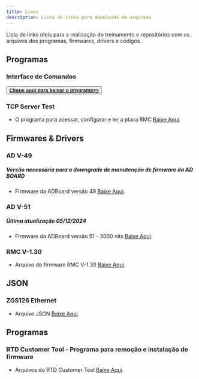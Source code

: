 ```yaml
---
title: Links
description: Lista de links para downloads de arquivos
---
```


Lista de links úteis para a realização do treinamento e repositórios com os arquivos dos programas, firmwares, drivers e códigos.

## Programas

### Interface de Comandos
<button type="button"><a href="https://drive.google.com/file/d/1reeI2inHfaJqs_VBb1j0o9lVo6PCGzdd/view?usp=sharing" target="_blank"><b>Clique aqui para baixar o programa>></b></a></button> 

### TCP Server Test
- O programa para acessar, configurar e ler a placa RMC [Baixe Aqui](https://drive.google.com/file/d/1p8BE9nZ7impV1C9UXM3m8hBhVp5fidbS/view?usp=drive_link).

## Firmwares & Drivers

### AD V-49
##### Versão necessária para o downgrade de manutenção de firmware da AD BOARD

- Firmware da ADBoard versão 49 [Baixe Aqui](https://drive.google.com/file/d/1--fzx2ZpmPFnQWj8is7UbCprUnh9L4WR/view?usp=drive_link).

### AD V-51
##### Última atualização 05/12/2024

- Firmware da ADBoard versão 51 - 3000 nits [Baixe Aqui](https://drive.google.com/file/d/1UjAp-WtupXA4186BgDI1ZmC3w-kT204K/view?usp=drive_link).

### RMC V-1.30
- Arquivo do firmware RMC V-1.30 [Baixe Aqui](https://drive.google.com/file/d/1FudakIEmvhbJ6RCJ7TkUttHXU9Q5PMLR/view?usp=drive_link).

## JSON

### ZGS126 Ethernet 
- Arquivo JSON [Baixe Aqui](https://drive.google.com/file/d/1siUgfK8w0AYBe06ezdi1vDW1RpjTttMr/view?usp=drive_link).

## Programas

### RTD Customer Tool - Programa para remoção e instalação de firmware
- Arquivos do RTD Customer Tool [Baixe Aqui](https://drive.google.com/drive/folders/1IR7kVqJjBWB6mzeCQ0_ogsaBB2A_1S9L?usp=drive_link).


 